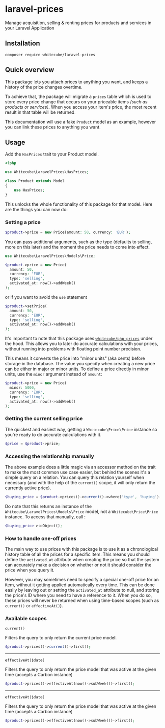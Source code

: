# laravel-prices
Manage acquisition, selling &amp; renting prices for products and services in your Laravel Application

## Installation

```shell
composer require whitecube/laravel-prices
```

## Quick overview

This package lets you attach prices to anything you want, and keeps a history of the price changes overtime.

To achieve that, the package will migrate a `prices` table which is used to store every price change that occurs on your priceable items _(such as products or services)_. When you access your item's price, the most recent result in that table will be returned.

This documentation will use a fake `Product` model as an example, however you can link these prices to anything you want.
## Usage
Add the `HasPrices` trait to your Product model.

```php
<?php

use Whitecube\LaravelPrices\HasPrices;

class Product extends Model
{
    use HasPrices;
}
```

This unlocks the whole functionality of this package for that model. Here are the things you can now do:


### Setting a price

```php
$product->price = new Price(amount: 50, currency: 'EUR');
```

You can pass additional arguments, such as the type (defaults to selling, more on this later) and the moment the price needs to come into effect.

```php
use Whitecube\LaravelPrices\Models\Price;

$product->price = new Price(
  amount: 50, 
  currency: 'EUR', 
  type: 'selling', 
  activated_at: now()->addWeek()
);
```
or if you want to avoid the `use` statement

```php
$product->setPrice(
  amount: 50, 
  currency: 'EUR', 
  type: 'selling', 
  activated_at: now()->addWeek()
);
```

It's important to note that this package uses [`whitecube/php-prices`](https://github.com/whitecube/php-prices) under the hood. This allows you to later do accurate calculations with your prices, without running into problems with floating point number precision.

This means it converts the price into "minor units" (aka cents) before storage in the database. The value you specify when creating a new price can be either in major or minor units. To define a price directly in minor units, use the `minor` argument instead of `amount`:


```php
$product->price = new Price(
  minor: 5000, 
  currency: 'EUR', 
  type: 'selling', 
  activated_at: now()->addWeek()
);
```

### Getting the current selling price

The quickest and easiest way, getting a `Whitecube\Price\Price` instance so you're ready to do accurate calculations with it.
```php
$price = $product->price;
```

### Accessing the relationship manually

The above example does a little magic via an accessor method on the trait to make the most common use case easier, but behind the scenes it's a simple query on a relation. You can query this relation yourself when necessary (and with the help of the `current()` scope, it will only return the currently active price).

```php
$buying_price = $product->prices()->current()->where('type', 'buying')->first();
```

Do note that this returns an instance of the `Whitecube\LaravelPrices\Models\Price` model, not a `Whitecube\Price\Price` instance. 
To access that manually, call :

```php
$buying_price->toObject();
```

### How to handle one-off prices

The main way to use prices with this package is to use it as a chronological history table of all the prices for a specific item. This means you should define the `activated_at` attribute when creating the price so that the system can accurately make a decision on whether or not it should consider the price when you query it.

However, you may sometimes need to specify a special one-off price for an item, without it getting applied automatically every time. This can be done easily by leaving out or setting the `activated_at` attribute to null, and storing the price's ID where you need to have a reference to it. When you do so, these prices will never be returned when using time-based scopes (such as `current()` or `effectiveAt()`).

### Available scopes

`current()`

Filters the query to only return the current price model.

```php
$product->prices()->current()->first();
```

--- 

`effectiveAt($date)`

Filters the query to only return the price model that was active at the given time (accepts a Carbon instance)

```php
$product->prices()->effectiveAt(now()->subWeek())->first();
```

--- 

`effectiveAt($date)`

Filters the query to only return the price model that was active at the given time (accepts a Carbon instance)

```php
$product->prices()->effectiveAt(now()->subWeek())->first();
```



